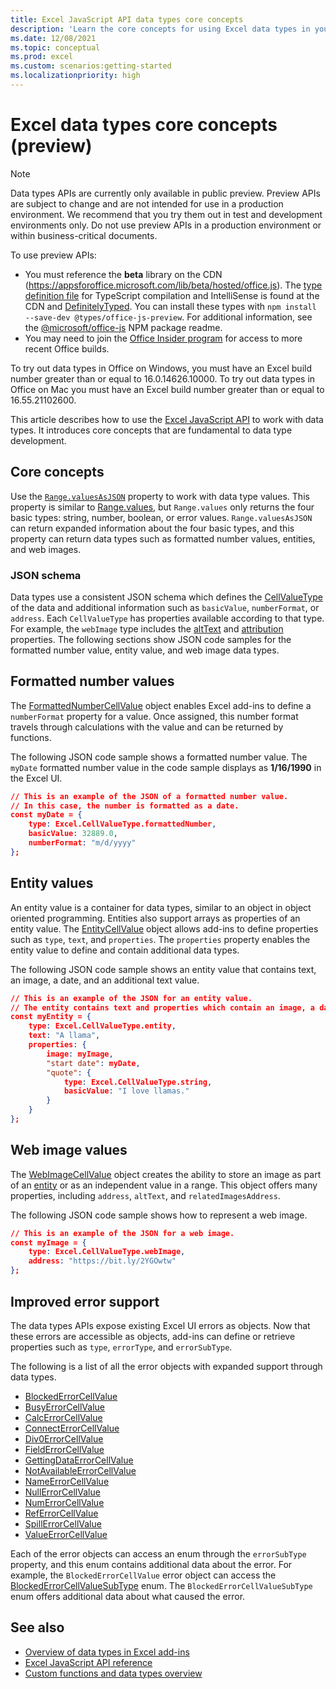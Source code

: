 ```yaml
---
title: Excel JavaScript API data types core concepts
description: 'Learn the core concepts for using Excel data types in your Office Add-in.'
ms.date: 12/08/2021
ms.topic: conceptual
ms.prod: excel
ms.custom: scenarios:getting-started
ms.localizationpriority: high
---
```


# Excel data types core concepts (preview)

> [!NOTE]
> Data types APIs are currently only available in public preview. Preview APIs are subject to change and are not intended for use in a production environment. We recommend that you try them out in test and development environments only. Do not use preview APIs in a production environment or within business-critical documents.
>
> To use preview APIs:
>
> - You must reference the **beta** library on the CDN (https://appsforoffice.microsoft.com/lib/beta/hosted/office.js). The [type definition file](https://appsforoffice.microsoft.com/lib/beta/hosted/office.d.ts) for TypeScript compilation and IntelliSense is found at the CDN and [DefinitelyTyped](https://raw.githubusercontent.com/DefinitelyTyped/DefinitelyTyped/master/types/office-js-preview/index.d.ts). You can install these types with `npm install --save-dev @types/office-js-preview`. For additional information, see the [@microsoft/office-js](https://www.npmjs.com/package/@microsoft/office-js) NPM package readme.
> - You may need to join the [Office Insider program](https://insider.office.com) for access to more recent Office builds.
>
> To try out data types in Office on Windows, you must have an Excel build number greater than or equal to 16.0.14626.10000. To try out data types in Office on Mac you must have an Excel build number greater than or equal to 16.55.21102600.

This article describes how to use the [Excel JavaScript API](../reference/overview/excel-add-ins-reference-overview.md) to work with data types. It introduces core concepts that are fundamental to data type development.

## Core concepts

Use the [`Range.valuesAsJSON`](/javascript/api/excel/excel.range#valuesAsJson) property to work with data type values. This property is similar to [Range.values](/javascript/api/excel/excel.range#values), but `Range.values` only returns the four basic types: string, number, boolean, or error values. `Range.valuesAsJSON` can return expanded information about the four basic types, and this property can return data types such as formatted number values, entities, and web images.

### JSON schema

Data types use a consistent JSON schema which defines the [CellValueType](/javascript/api/excel/excel.cellvaluetype) of the data and additional information such as `basicValue`, `numberFormat`, or `address`. Each `CellValueType` has properties available according to that type. For example, the `webImage` type includes the [altText](/javascript/api/excel/excel.webimagecellvalue#altText) and [attribution](/javascript/api/excel/excel.webimagecellvalue#attribution) properties. The following sections show JSON code samples for the formatted number value, entity value, and web image data types.

## Formatted number values

The [FormattedNumberCellValue](/javascript/api/excel/excel.formattednumbercellvalue) object enables Excel add-ins to define a `numberFormat` property for a value. Once assigned, this number format travels through calculations with the value and can be returned by functions.

The following JSON code sample shows a formatted number value. The `myDate` formatted number value in the code sample displays as **1/16/1990** in the Excel UI.

```json
// This is an example of the JSON of a formatted number value.
// In this case, the number is formatted as a date.
const myDate = {
    type: Excel.CellValueType.formattedNumber,
    basicValue: 32889.0,
    numberFormat: "m/d/yyyy"
};
```

## Entity values

An entity value is a container for data types, similar to an object in object oriented programming. Entities also support arrays as properties of an entity value. The [EntityCellValue](/javascript/api/excel/excel.entitycellvalue) object allows add-ins to define properties such as `type`, `text`, and `properties`. The `properties` property enables the entity value to define and contain additional data types.

The following JSON code sample shows an entity value that contains text, an image, a date, and an additional text value.

```json
// This is an example of the JSON for an entity value.
// The entity contains text and properties which contain an image, a date, and another text value.
const myEntity = {
    type: Excel.CellValueType.entity,
    text: "A llama",
    properties: {
        image: myImage,
        "start date": myDate,
        "quote": {
            type: Excel.CellValueType.string,
            basicValue: "I love llamas."
        }
    }
};
```

## Web image values

The [WebImageCellValue](/javascript/api/excel/excel.webimagecellvalue) object creates the ability to store an image as part of an [entity](#entity-values) or as an independent value in a range. This object offers many properties, including `address`, `altText`, and `relatedImagesAddress`.

The following JSON code sample shows how to represent a web image.

```json
// This is an example of the JSON for a web image.
const myImage = {
    type: Excel.CellValueType.webImage,
    address: "https://bit.ly/2YGOwtw"
};
```

## Improved error support

The data types APIs expose existing Excel UI errors as objects. Now that these errors are accessible as objects, add-ins can define or retrieve properties such as `type`, `errorType`, and `errorSubType`.

The following is a list of all the error objects with expanded support through data types.

- [BlockedErrorCellValue](/javascript/api/excel/excel.blockederrorcellvalue)
- [BusyErrorCellValue](/javascript/api/excel/excel.busyerrorcellvalue)
- [CalcErrorCellValue](/javascript/api/excel/excel.calcerrorcellvalue)
- [ConnectErrorCellValue](/javascript/api/excel/excel.connecterrorcellvalue)
- [Div0ErrorCellValue](/javascript/api/excel/excel.div0errorcellvalue)
- [FieldErrorCellValue](/javascript/api/excel/excel.fielderrorcellvalue)
- [GettingDataErrorCellValue](/javascript/api/excel/excel.gettingdataerrorcellvalue)
- [NotAvailableErrorCellValue](/javascript/api/excel/excel.notavailableerrorcellvalue)
- [NameErrorCellValue](/javascript/api/excel/excel.nameerrorcellvalue)
- [NullErrorCellValue](/javascript/api/excel/excel.nullerrorcellvalue)
- [NumErrorCellValue](/javascript/api/excel/excel.numerrorcellvalue)
- [RefErrorCellValue](/javascript/api/excel/excel.referrorcellvalue)
- [SpillErrorCellValue](/javascript/api/excel/excel.spillerrorcellvalue)
- [ValueErrorCellValue](/javascript/api/excel/excel.valueerrorcellvalue)

Each of the error objects can access an enum through the `errorSubType` property, and this enum contains additional data about the error. For example, the `BlockedErrorCellValue` error object can access the [BlockedErrorCellValueSubType](/javascript/api/excel/excel.blockederrorcellvaluesubtype) enum. The `BlockedErrorCellValueSubType` enum offers additional data about what caused the error.

## See also

- [Overview of data types in Excel add-ins](excel-data-types-overview.md)
- [Excel JavaScript API reference](../reference/overview/excel-add-ins-reference-overview.md)
- [Custom functions and data types overview](custom-functions-data-types-overview.md)